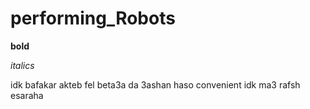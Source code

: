 # performing_Robots

**bold**

*italics*

idk bafakar akteb fel beta3a da 3ashan
haso convenient idk ma3
rafsh esaraha
